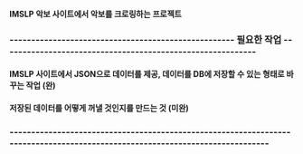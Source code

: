 #### IMSLP 악보 사이트에서 악보를 크로링하는 프로젝트


### ----------------------------------------------------  필요한 작업  -----------------------------------------------------------


#### IMSLP 사이트에서 JSON으로 데이터를 제공, 데이터를 DB에 저장할 수 있는 형태로 바꾸는 작업 (완)

#### 저장된 데이터를 어떻게 꺼낼 것인지를 만드는 것 (미완)


### -----------------------------------------------------------------------------------------------------------------------------
